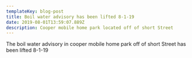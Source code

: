 ```yaml
---
templateKey: blog-post
title: Boil water advisory has been lifted 8-1-19
date: 2019-08-01T13:59:07.889Z
description: Cooper mobile home park located off of short Street
---
```

The boil water advisory in cooper mobile home park off of short Street has been lifted 8-1-19
